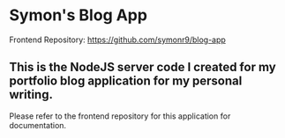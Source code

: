 # Symon's Blog App

Frontend Repository: https://github.com/symonr9/blog-app

## This is the NodeJS server code I created for my portfolio blog application for my personal writing. 

Please refer to the frontend repository for this application for documentation.
